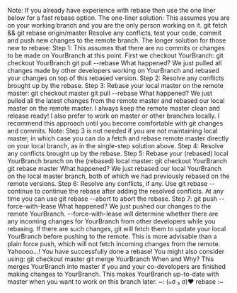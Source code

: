 Note: If you already have experience with rebase then use the one liner below for a fast rebase option.
The one-liner solution:
This assumes you are on your working branch and you are the only person working on it.
git fetch && git rebase origin/master
Resolve any conflicts, test your code, commit and push new changes to the remote branch.
The longer solution for those new to rebase:
Step 1: This assumes that there are no commits or changes to be made on YourBranch at this point.
First we checkout YourBranch:
git checkout YourBranch
git pull --rebase
What happened? We just pulled all changes made by other developers working on YourBranch and rebased your changes on top of this rebased version.
Step 2: Resolve any conflicts brought up by the rebase.
Step 3: Rebase your local master on the remote master:
git checkout master
git pull --rebase
What happened? We just pulled all the latest changes from the remote master and rebased our local master on the remote master. I always keep the remote master clean and release ready! I also prefer to work on master or other branches locally. I recommend this approach until you become comfortable with git changes and commits.
Note: Step 3 is not needed if you are not maintaining local master, in which case you can do a fetch and rebase remote master directly on your local branch, as in the single-step solution above.
Step 4: Resolve any conflicts brought up by the rebase.
Step 5: Rebase your (rebased) local YourBranch branch on the (rebased) local master:
git checkout YourBranch
git rebase master
What happened? We just rebased our local YourBranch on the local master branch, both of which we had previously rebased on the remote versions.
Step 6: Resolve any conflicts, if any. Use git rebase --continue to continue the rebase after adding the resolved conflicts. At any time you can use git rebase --abort to abort the rebase.
Step 7:
git push --force-with-lease 
What happened? We just pushed our changes to the remote YourBranch. --force-with-lease will determine whether there are any incoming changes for YourBranch from other developers while you rebasing. If there are such changes, git will fetch them to update your local YourBranch before pushing to the remote. This is more advisable than a plain force push, which will not fetch incoming changes from the remote.
Yahoooo...! You have successfully done a rebase!
You might also consider using:
git checkout master
git merge YourBranch
When and Why? This merges YourBranch into master if you and your co-developers are finished making changes to YourBranch. This makes YourBranch up-to-date with master when you want to work on this branch later.
                            ~:   (๑ơ ₃ ơ)♥ rebase   :~
 
